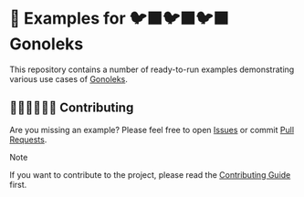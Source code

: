 # 📖 Examples for 🐦‍⬛🐦‍⬛🐦‍⬛ Gonoleks

This repository contains a number of ready-to-run examples demonstrating various use cases of [Gonoleks][gonoleks_url].

## 👩🏻‍💻👨🏻‍💻 Contributing

Are you missing an example? Please feel free to open [Issues][repo_issues_url] or commit [Pull Requests][repo_pull_request_url].

> [!NOTE]
> If you want to contribute to the project, please read the [Contributing Guide][repo_contributing_url] first.

<!-- README links -->

[gonoleks_url]: https://github.com/gonoleks/gonoleks

<!-- Repository links -->

[repo_contributing_url]: https://github.com/gonoleks/gonoleks/blob/main/.github/CONTRIBUTING.md
[repo_issues_url]: https://github.com/gonoleks/examples/issues
[repo_pull_request_url]: https://github.com/gonoleks/examples/pulls

